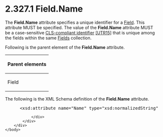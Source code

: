 <html dir="LTR" xmlns:mshelp="http://msdn.microsoft.com/mshelp" xmlns:ddue="http://ddue.schemas.microsoft.com/authoring/2003/5" xmlns:xlink="http://www.w3.org/1999/xlink" xmlns:tool="http://www.microsoft.com/tooltip">
    <head>
        <meta http-equiv="Content-Type" content="text/html; CHARSET=utf-8"></meta>
        <meta name="save" content="history"></meta>
        <title>2.327.1 Field.Name</title>
        <xml>
            <mshelp:toctitle title="2.327.1 Field.Name"></mshelp:toctitle>
            <mshelp:rltitle title="[MS-RDL]: Field.Name"></mshelp:rltitle>
            <mshelp:keyword index="A" term="6da34dff-0fdf-4ae2-92dc-2af0ece382bc"></mshelp:keyword>
            <mshelp:attr name="DCSext.ContentType" value="open specification"></mshelp:attr>
            <mshelp:attr name="AssetID" value="6da34dff-0fdf-4ae2-92dc-2af0ece382bc"></mshelp:attr>
            <mshelp:attr name="TopicType" value="kbRef"></mshelp:attr>
            <mshelp:attr name="DCSext.Title" value="[MS-RDL]: Field.Name" />
        </xml>
    </head>
    <body>
        <div id="header">
            <h1 class="heading">2.327.1 Field.Name</h1>
        </div>
        <div id="mainSection">
            <div id="mainBody">
                <div id="allHistory" class="saveHistory"></div>
                <div id="sectionSection0" class="section" name="collapseableSection">
                    

<p>The <b>Field.Name</b> attribute specifies a unique
identifier for a <a href="940b8522-5d1f-4a2a-ab79-087ef6a69881.htm">Field</a>.
This attribute MUST be specified. The value of the <b>Field.Name</b> attribute
MUST be a case-sensitive <a href="b2482b3f-74ab-4ca8-a9e5-c07955011743.htm#gt_cb2ad790-a668-429f-84fa-f3dd67517e9b">CLS-compliant
identifier</a> <a href="https://go.microsoft.com/fwlink/?LinkId=147989">[UTR15]</a>
that is unique among the fields within the same <a href="b37f01de-0f2f-42f0-90e2-ad8bed343954.htm">Fields</a> collection.</p>

<p>Following is the parent element of the <b>Field.Name</b>
attribute. </p>

<table>
 <thead>
  <tr>
   <th>
   <p>Parent elements</p>
   </th>
  </tr>
 </thead>
 <tr>
  <td>
  <p>Field</p>
  </td>
 </tr>
</table>

<p>The following is the XML Schema definition of the <b>Field.Name</b>
attribute.</p>

<dl>
<dd>
<div><pre> &lt;xsd:attribute name=&quot;Name&quot; type=&quot;xsd:normalizedString&quot; use=&quot;required&quot; /&gt;
</pre></div>
</dd></dl>


                </div>
            </div>
        </div>
    </body>
</html>